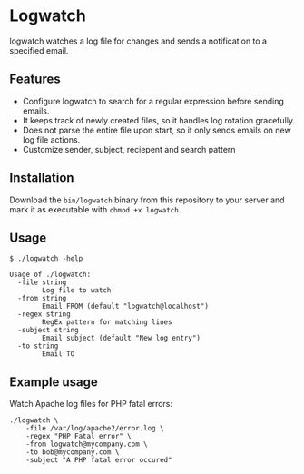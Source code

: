 # Logwatch

logwatch watches a log file for changes and sends a notification to a specified email.

## Features

* Configure logwatch to search for a regular expression before sending emails.
* It keeps track of newly created files, so it handles log rotation gracefully.
* Does not parse the entire file upon start, so it only sends emails on new log file actions.
* Customize sender, subject, reciepent and search pattern

## Installation

Download the `bin/logwatch` binary from this repository to your server and mark it as executable with `chmod +x logwatch`.

## Usage

```
$ ./logwatch -help

Usage of ./logwatch:
  -file string
        Log file to watch
  -from string
        Email FROM (default "logwatch@localhost")
  -regex string
        RegEx pattern for matching lines
  -subject string
        Email subject (default "New log entry")
  -to string
        Email TO
```

## Example usage

Watch Apache log files for PHP fatal errors:
```
./logwatch \
    -file /var/log/apache2/error.log \
    -regex "PHP Fatal error" \
    -from logwatch@mycompany.com \
    -to bob@mycompany.com \
    -subject "A PHP fatal error occured"
